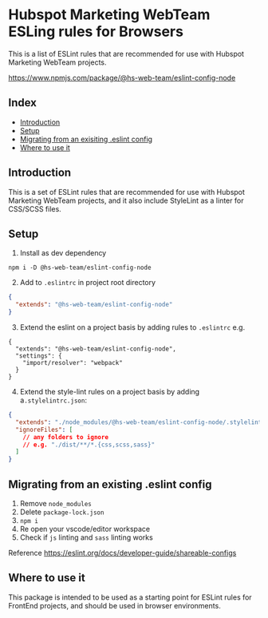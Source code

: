 # Hubspot Marketing WebTeam ESLing rules for Browsers

This is a list of ESLint rules that are recommended for use with Hubspot Marketing WebTeam projects.

https://www.npmjs.com/package/@hs-web-team/eslint-config-node

<!-- index-start -->
## Index

- [Introduction](#introduction)
- [Setup](#setup)
- [Migrating from an exisiting .eslint config](#migrating-from-an-existing-eslint-config)
- [Where to use it](#where-to-use-it)
<!-- index-end -->

## Introduction

This is a set of ESLint rules that are recommended for use with Hubspot Marketing WebTeam projects, and it also include StyleLint as a linter for CSS/SCSS files.

## Setup

1. Install as dev dependency

```
npm i -D @hs-web-team/eslint-config-node
```

2. Add to `.eslintrc` in project root directory

```json
{
  "extends": "@hs-web-team/eslint-config-node"
}
```

3. Extend the eslint on a project basis by adding rules to  `.eslintrc` e.g.

```
{
  "extends": "@hs-web-team/eslint-config-node",
  "settings": {
    "import/resolver": "webpack"
  }
}
```

4. Extend the style-lint rules on a project basis by adding a`.stylelintrc.json`:

```json
{
  "extends": "./node_modules/@hs-web-team/eslint-config-node/.stylelintrc.json",
  "ignoreFiles": [
    // any folders to ignore
    // e.g. "./dist/**/*.{css,scss,sass}"
  ]
}
```

## Migrating from an existing .eslint config

1. Remove `node_modules`
2. Delete `package-lock.json`
3. `npm i`
4. Re open your vscode/editor workspace
5. Check if `js` linting and `sass` linting works

Reference
https://eslint.org/docs/developer-guide/shareable-configs

## Where to use it

This package is intended to be used as a starting point for ESLint rules for FrontEnd projects, and should be used in browser environments.


